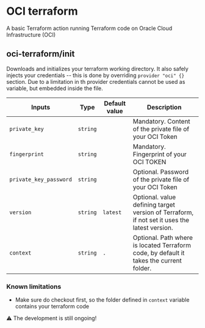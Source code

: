 # OCI terraform

A basic Terraform action running Terraform code on Oracle Cloud Infrastructure (OCI)

## oci-terraform/init

Downloads and initializes your terraform working directory. It also safely injects your credentials -- this is done by
overriding
`provider "oci" {}` section. Due to a limitation in th provider credentials cannot be used as variable, but embedded
inside the file.

| Inputs                 | Type     | Default value | Description                                                                                  |
|------------------------|----------|---------------|----------------------------------------------------------------------------------------------|
| `private_key`          | `string` |               | Mandatory. Content of the private file of your OCI Token                                     |
| `fingerprint`          | `string` |               | Mandatory. Fingerprint of your OCI TOKEN                                                     |
| `private_key_password` | `string` |               | Optional. Password of the private file of your OCI Token                                     |
| `version`              | `string` | `latest`      | Optional. value defining target version of Terraform, if not set it uses the latest version. |
| `context`              | `string` | `.`           | Optional. Path where is located Terraform code, by default it takes the current folder.      |

### Known limitations

- Make sure do checkout first, so the folder defined in `context` variable contains your terraform code

⚠️ The development is still ongoing!

